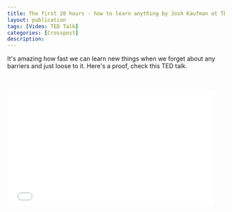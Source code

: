 ```yaml
---
title: The first 20 hours - how to learn anything by Josh Kaufman at TEDxCSU
layout: publication
tags: [Video: TED Talk]
categories: [Crosspost]
description:
---
```


It's amazing how fast we can learn new things when we forget about any barriers and just loose to it. Here's a proof, check this TED talk. <br />
<br />
<br />
<iframe allowfullscreen="" frameborder="0" height="270" src="//www.youtube.com/embed/5MgBikgcWnY" width="480"></iframe>
